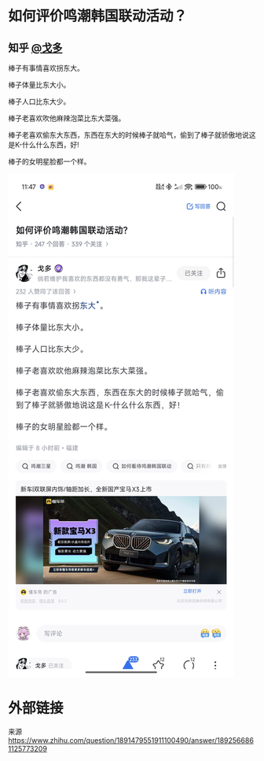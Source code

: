 # 如何评价鸣潮韩国联动活动？

## 知乎 [@戈多](https://www.zhihu.com/people/ge-duo-57-3)

棒子有事情喜欢拐东大。

棒子体量比东大小。

棒子人口比东大少。

棒子老喜欢吹他麻辣泡菜比东大菜强。

棒子老喜欢偷东大东西，东西在东大的时候棒子就哈气，偷到了棒子就骄傲地说这是K-什么什么东西，好! 

棒子的女明星脸都一个样。

![](https://raw.githubusercontent.com/KugouGames/iming-blog/refs/heads/main/evil-of-kurogames/images/Screenshots/Screenshot_2025-04-08-11-47-33-956_com.zhihu.android.jpg)

# 外部链接

来源 https://www.zhihu.com/question/1891479551911100490/answer/1892566861125773209
